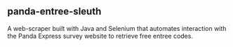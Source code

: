 ## panda-entree-sleuth

A web-scraper built with Java and Selenium that automates interaction with the Panda Express survey website to retrieve free entree codes.